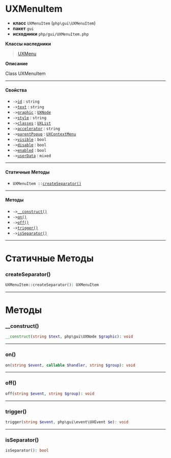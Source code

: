# UXMenuItem

- **класс** `UXMenuItem` (`php\gui\UXMenuItem`)
- **пакет** `gui`
- **исходники** `php/gui/UXMenuItem.php`

**Классы наследники**

> [UXMenu](https://github.com/VenityStudio/android/tree/master/jphp-android-ext/api-docs/classes/php/gui/UXMenu.ru.md)

**Описание**

Class UXMenuItem

---

#### Свойства

- `->`[`id`](#prop-id) : `string`
- `->`[`text`](#prop-text) : `string`
- `->`[`graphic`](#prop-graphic) : [`UXNode`](https://github.com/VenityStudio/android/tree/master/jphp-android-ext/api-docs/classes/php/gui/UXNode.ru.md)
- `->`[`style`](#prop-style) : `string`
- `->`[`classes`](#prop-classes) : [`UXList`](https://github.com/VenityStudio/android/tree/master/jphp-android-ext/api-docs/classes/php/gui/UXList.ru.md)
- `->`[`accelerator`](#prop-accelerator) : `string`
- `->`[`parentPopup`](#prop-parentpopup) : [`UXContextMenu`](https://github.com/VenityStudio/android/tree/master/jphp-android-ext/api-docs/classes/php/gui/UXContextMenu.ru.md)
- `->`[`visible`](#prop-visible) : `bool`
- `->`[`disable`](#prop-disable) : `bool`
- `->`[`enabled`](#prop-enabled) : `bool`
- `->`[`userData`](#prop-userdata) : `mixed`

---

#### Статичные Методы

- `UXMenuItem ::`[`createSeparator()`](#method-createseparator)

---

#### Методы

- `->`[`__construct()`](#method-__construct)
- `->`[`on()`](#method-on)
- `->`[`off()`](#method-off)
- `->`[`trigger()`](#method-trigger)
- `->`[`isSeparator()`](#method-isseparator)

---
# Статичные Методы

<a name="method-createseparator"></a>

### createSeparator()
```php
UXMenuItem::createSeparator(): UXMenuItem
```

---
# Методы

<a name="method-__construct"></a>

### __construct()
```php
__construct(string $text, php\gui\UXNode $graphic): void
```

---

<a name="method-on"></a>

### on()
```php
on(string $event, callable $handler, string $group): void
```

---

<a name="method-off"></a>

### off()
```php
off(string $event, string $group): void
```

---

<a name="method-trigger"></a>

### trigger()
```php
trigger(string $event, php\gui\event\UXEvent $e): void
```

---

<a name="method-isseparator"></a>

### isSeparator()
```php
isSeparator(): bool
```
